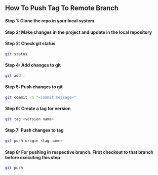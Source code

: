 <p>
<h2>How To Push Tag To Remote Branch</h2> 

#### Step 1: Clone the repo in your local system

#### Step 2: Make changes in the project and update in the local repository

#### Step 3: Check git status
```bash
git status
```
#### Step 4: Add changes to git
```bash
git add .
```
#### Step 5: Push changes to git
```bash
git commit -m "<commit message>"
```
#### Step 6: Create a tag for version
```bash
git tag <version name>
```
#### Step 7: Push changes to tag
```bash
git push origin <tag name>
```
#### Step 8: For pushing in respective branch. First checkout to that branch before executing this step
```bash
git push 
```
</p>
